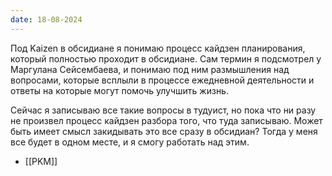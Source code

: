 ```yaml
---
date: 18-08-2024
---
```

Под Kaizen в обсидиане я понимаю процесс кайдзен планирования, который полностью проходит в обсидиане. Сам термин я подсмотрел у Маргулана Сейсембаева, и понимаю под ним размышления над вопросами, которые всплыли в процессе ежедневной деятельности и ответы на которые могут помочь улучшить жизнь.

Сейчас я записываю все такие вопросы в тудуист, но пока что ни разу не произвел процесс кайдзен разбора того, что туда записываю. Может быть имеет смысл закидывать это все сразу в обсидиан? Тогда у меня все будет в одном месте, и я смогу работать над этим.  

- [[PKM]]